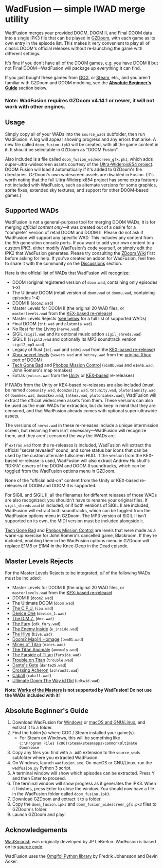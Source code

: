 # WadFusion — simple IWAD merge utility

WadFusion merges your provided DOOM, DOOM II, and Final DOOM data into a single IPK3 file that can be played in [GZDoom](https://zdoom.org/index), with each game as its own entry in the episode list. This makes it very convenient to play all of classic DOOM's official releases without re-launching the game with different settings.

It's fine if you don't have all of the DOOM games, e.g. you have DOOM II but not Final DOOM—WadFusion will package up everything it can find.

If you just bought these games from [GOG](https://www.gog.com/en/game/doom_doom_ii), or [Steam](https://store.steampowered.com/app/2280/), etc., and you aren't familiar with GZDoom and DOOM modding, see the [**Absolute Beginner's Guide**](#absolute-beginners-guide) section below.

### Note: WadFusion requires GZDoom v4.14.1 or newer, it will not work with other engines.

## Usage

Simply copy all of your WADs into the `source_wads` subfolder, then run WadFusion. A log will appear showing progress and any errors that arise. A new file called `doom_fusion.ipk3` will be created, with all the game content in it. It should be selectable in GZDoom as "DOOM Fusion".

Also included is a file called `doom_fusion_widescreen_gfx.pk3`, which adds super-ultra-widescreen assets courtesy of the [Ultra-Widerpix854 project](https://www.doomworld.com/forum/topic/148537). DOOM Fusion will load it automatically if it's added to GZDoom's file directories. GZDoom's own widescreen assets are disabled in Fusion. (It's worth noting that the full Ultra-Widerpix854 project has some extra features not included with WadFusion, such as alternate versions for some graphics, sprite fixes, extended sky textures, and support for other DOOM-based games.)

## Supported WADs

WadFusion is not a general-purpose tool for merging DOOM WADs; it is for merging *official content only*—it was created out of a desire for a "complete" version of retail DOOM and DOOM II. Please do not ask if WadFusion will support any specific WAD. This includes any content from the 5th generation console ports. If you want to add your own content to a custom IPK3, either modify WadFusion's code yourself, or simply edit the IPK3 that WadFusion generates. Please try consulting the [ZDoom Wiki](https://zdoom.org/wiki/Main_Page) first before asking for help. If you've created an addon for WadFusion, feel free to share it with the community on the [Discussions](https://github.com/Owlet7/wadfusion/discussions/categories/show-and-tell) section.

Here is the official list of WADs that WadFusion will recognize:
- DOOM (original registered version of `doom.wad`, containing only episodes 1-3)
- The Ultimate DOOM (retail version of `doom.wad` or `doomu.wad`, containing episodes 1-4)
- DOOM II (`doom2.wad`)
- Master Levels for DOOM II (the original 20 WAD files, or `masterlevels.wad` from the [KEX-based re-release](https://doomwiki.org/wiki/Doom_%2B_Doom_II))
- Master Levels Rejects ([see below](#master-levels-rejects) for a full list of supported WADs)
- Final DOOM (`tnt.wad` and `plutonia.wad`)
- No Rest for the Living (`nerve.wad`)
- SIGIL (`sigil.wad` and its optional music addon `sigil_shreds.wad`)
- SIGIL II (`sigil2.wad` and optionally its MP3 soundtrack version `sigil2_mp3.wad`)
- Legacy of Rust (`id1.wad` and `iddm1.wad` from the [KEX-based re-release](https://doomwiki.org/wiki/Doom_%2B_Doom_II))
- [Xbox secret levels](https://classicdoom.com/xboxspec.htm) (`sewers.wad` and `betray.wad` from the [original Xbox port of DOOM](https://doomwiki.org/wiki/Xbox))
- [Tech Gone Bad](https://www.doomworld.com/idgames/levels/doom/Ports/d-f/e1m8b) and [Phobos Mission Control](https://www.doomworld.com/idgames/levels/doom/Ports/d-f/e1m4b) (`e1m8b.wad` and `e1m4b.wad`, John Romero's map remakes)
- Extras (`extras.wad` from the [Unity](https://doomwiki.org/wiki/Doom_Classic_Unity_port) or [KEX-based](https://doomwiki.org/wiki/Doom_%2B_Doom_II) re-releases)

If IWADs from the Unity or KEX-based re-releases are also included (must be named `doomunity.wad`, `doom2unity.wad`, `tntunity.wad`, `plutoniaunity.wad` or `doomkex.wad`, `doom2kex.wad`, `tntkex.wad`, `plutoniakex.wad`), WadFusion will extract the official widescreen assets from them. These versions can also be used as the main WADs for extraction, but do keep in mind that they are censored, and that WadFusion already comes with optional super-ultrawide assets.

The versions of `nerve.wad` in these re-releases include a unique intermission screen, but renaming them isn't necessary—WadFusion will recognize them, and they aren't censored the way the IWADs are.

If `extras.wad` from the re-releases is included, WadFusion will extract the official "secret revealed" sound, and some status bar icons that can be used by the custom alternate fullscreen HUD. If the version from the KEX-based re-release is used, WadFusion will also extract Andrew Hulshult's "IDKFA" covers of the DOOM and DOOM II soundtracks, which can be toggled from the WadFusion options menu in GZDoom.

None of the "official add-on" content from the Unity or KEX-based re-releases of DOOM and DOOM II is supported.

For SIGIL and SIGIL II, all the filenames for different releases of those WADs are also recognized; you shouldn't have to rename your original files. If `sigil_shreds.wad` is included, or if both versions of SIGIL II are included, WadFusion will extract both soundtracks, which can be toggled from the WadFusion options menu in GZDoom. The MP3 version of SIGIL II isn't supported on its own, the MIDI version must be included alongside it.

[Tech Gone Bad](https://doomwiki.org/wiki/Tech_Gone_Bad) and [Phobos Mission Control](https://doomwiki.org/wiki/Phobos_Mission_Control) are levels that were made as a warm-up exercise for John Romero's cancelled game, Blackroom. If they're included, enabling them in the WadFusion options menu in GZDoom will replace E1M8 or E1M4 in the Knee-Deep in the Dead episode.

## Master Levels Rejects

For the Master Levels Rejects to be integrated, *all* of the following WADs must be included:
- Master Levels for DOOM II (the original 20 WAD files, or `masterlevels.wad` from the [KEX-based re-release](https://doomwiki.org/wiki/Doom_%2B_Doom_II))
- DOOM II (`doom2.wad`)
- The Ultimate DOOM (`doom.wad`)
- [The C.P.U.](https://www.doomworld.com/idgames/levels/doom2/a-c/cpu) (`cpu.wad`)
- [Device One](https://www.doomworld.com/idgames/levels/doom2/d-f/device_1) (`device_1.wad`)
- [The D.M.Z.](https://www.doomworld.com/idgames/levels/doom2/d-f/dmz) (`dmz.wad`)
- [The Fury](https://www.doomworld.com/idgames/levels/doom2/a-c/cdk_fury) (`cdk_fury.wad`)
- [The Enemy Inside](https://www.doomworld.com/idgames/levels/doom2/d-f/e_inside) (`e_inside.wad`)
- [The Hive](https://www.doomworld.com/idgames/levels/doom2/g-i/hive) (`hive.wad`)
- [Doom2 Map14 Homage](https://www.doomworld.com/idgames/levels/doom2/s-u/twm01) (`twm01.wad`)
- [Mines of Titan](https://www.doomworld.com/idgames/levels/doom2/m-o/mines2) (`mines.wad`)
- [The Titan Anomaly](https://www.doomworld.com/idgames/levels/doom2/a-c/anomaly) (`anomaly.wad`)
- [The Farside of Titan](https://www.doomworld.com/idgames/levels/doom2/d-f/farside) (`farside.wad`)
- [Trouble on Titan](https://www.doomworld.com/idgames/levels/doom2/s-u/trouble) (`trouble.wad`)
- [Dante's Gate](https://www.doomworld.com/idgames/levels/doom2/d-f/dante25) (`dante25.wad`)
- [Crossing Acheron](https://www.doomworld.com/idgames/levels/doom2/a-c/achron22) (`achron22.wad`)
- [Caball](https://doomshack.org/uploads/caball.zip) (`caball.wad`)
- [Ultimate Doom The Way id Did](https://www.doomworld.com/idgames/levels/doom/s-u/udtwid) (`udtwid.wad`)

**Note: [Works of the Masters](https://jp.itch.io/deluxe-master-levels) is not supported by WadFusion! Do not use the WADs included with it!**

## Absolute Beginner's Guide

1. Download WadFusion for [Windows](https://github.com/Owlet7/wadfusion/releases/latest/download/wadfusion_win.zip) or [macOS and GNU/Linux](https://github.com/Owlet7/wadfusion/releases/latest/download/wadfusion_py.zip), and extract it to a folder.
2. Find the folder(s) where GOG / Steam installed your game(s).
   - For Steam on Windows, this will be something like\
   `C:\Program Files (x86)\Steam\steamapps\common\Ultimate Doom\base`
3. Copy any files you find with a `.WAD` extension to the `source_wads` subfolder where you extracted WadFusion.
4. On Windows, launch `wadfusion.exe`. On macOS or GNU/Linux, run the `wadfusion.py` Python 3 script.
5. A terminal window will show which episodes can be extracted. Press Y and then Enter to proceed.
6. The terminal window will show progress as it generates the IPK3. When it finishes, press Enter to close the window. You should now have a file in the WadFusion folder called `doom_fusion.ipk3`.
7. Download [GZDoom](https://zdoom.org/downloads) and extract it to a folder.
8. Copy the `doom_fusion.ipk3` and `doom_fusion_widescreen_gfx.pk3` files to GZDoom's folder.
9. Launch GZDoom and play!

## Acknowledgements

[WadSmoosh](https://jp.itch.io/wadsmoosh) was originally developed by JP LeBreton. WadFusion is based on its [source code](https://heptapod.host/jp-lebreton/wadsmoosh).

WadFusion uses the [Omgifol Python library](https://github.com/devinacker/omgifol) by Fredrik Johansson and Devin Acker.
